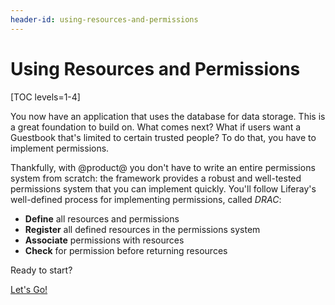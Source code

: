 ```yaml
---
header-id: using-resources-and-permissions
---
```


# Using Resources and Permissions

[TOC levels=1-4]

You now have an application that uses the database for data storage. This is a
great foundation to build on. What comes next? What if users want a Guestbook 
that's limited to certain trusted people? To do that, you have to implement 
permissions. 

Thankfully, with @product@ you don't have to write an entire permissions system 
from scratch: the framework provides a robust and well-tested permissions system 
that you can implement quickly. You'll follow Liferay's well-defined process for 
implementing permissions, called *DRAC*: 

- **Define** all resources and permissions
- **Register** all defined resources in the permissions system
- **Associate** permissions with resources
- **Check** for permission before returning resources

Ready to start? 

<a class="go-link btn btn-primary" href="/docs/7-1/tutorials/-/knowledge_base/t/defining-permissions">Let's Go!<span class="icon-circle-arrow-right"></span></a>
